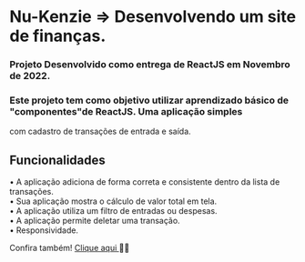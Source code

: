 # Nu-Kenzie => Desenvolvendo um site de finanças.

### Projeto Desenvolvido como entrega de ReactJS em Novembro de 2022.

### Este projeto tem como objetivo utilizar aprendizado básico de "componentes"de ReactJS. Uma aplicação simples
com cadastro de transações de entrada e saída.

## Funcionalidades

• A aplicação adiciona de forma correta e consistente dentro da lista de transações.<br>
• Sua aplicação mostra o cálculo de valor total em tela.<br>
• A aplicação utiliza um filtro de entradas ou despesas.<br>
• A aplicação permite deletar uma transação.<br>
• Responsividade.<br>


Confira também! <a href="https://nu-kenzie-carlos.vercel.app"> Clique aqui </a> 💸💸
